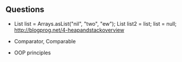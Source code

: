 ## Questions ##

* List<String> list = Arrays.asList("nil", "two", "ew");
  List<String> list2 = list;
  list = null;
http://blogprog.net/4-heapandstackoverview

* Comparator, Comparable
* OOP principles